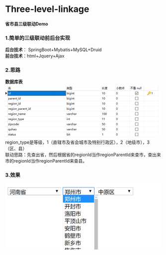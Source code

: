 # Three-level-linkage
#### 省市县三级联动Demo

### 1.简单的三级联动前后台实现
**后台技术**： SpringBoot+Mybatis+MySQL+Druid </br>
**前台技术**：html+Jquery+Ajax</br>
 
### 2.思路
**数据库表**</br>
![](https://github.com/zqnh/Three-level-linkage/blob/master/img/t1.jpg)
region_type是等级，1（直辖市及省会城市及特别行政区），2（地级市），3（区、县）</br>
联动思路：先查出省，然后根据省的regionId当作regionParentId来查市，查出来市的regionId当作regionParentId来查县。</br>

### 3.效果</br>
![](https://github.com/zqnh/Three-level-linkage/blob/master/img/t2.jpg)
